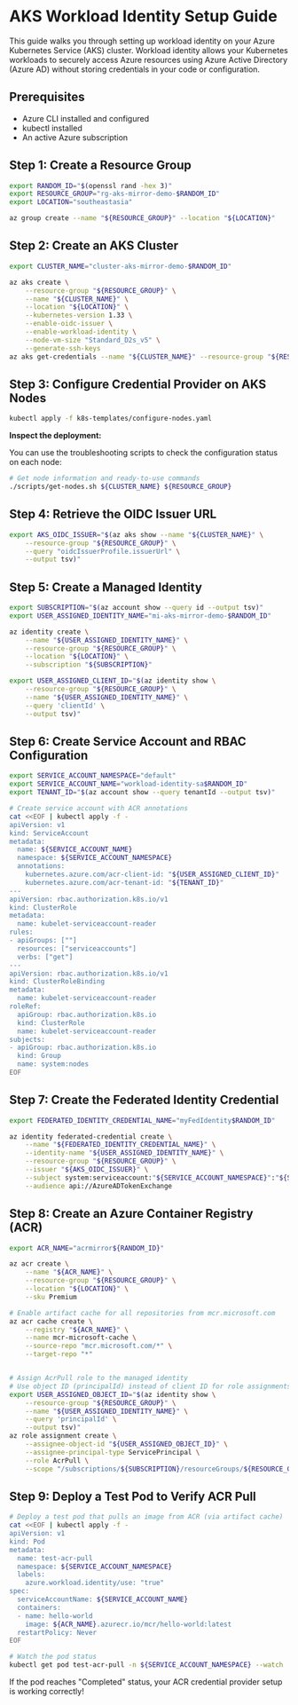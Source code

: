 # AKS Workload Identity Setup Guide

This guide walks you through setting up workload identity on your Azure Kubernetes Service (AKS) cluster. Workload identity allows your Kubernetes workloads to securely access Azure resources using Azure Active Directory (Azure AD) without storing credentials in your code or configuration.

## Prerequisites

- Azure CLI installed and configured
- kubectl installed
- An active Azure subscription

## Step 1: Create a Resource Group

```bash
export RANDOM_ID="$(openssl rand -hex 3)"
export RESOURCE_GROUP="rg-aks-mirror-demo-$RANDOM_ID"
export LOCATION="southeastasia"

az group create --name "${RESOURCE_GROUP}" --location "${LOCATION}"
```

## Step 2: Create an AKS Cluster

```bash
export CLUSTER_NAME="cluster-aks-mirror-demo-$RANDOM_ID"

az aks create \
    --resource-group "${RESOURCE_GROUP}" \
    --name "${CLUSTER_NAME}" \
    --location "${LOCATION}" \
    --kubernetes-version 1.33 \
    --enable-oidc-issuer \
    --enable-workload-identity \
    --node-vm-size "Standard_D2s_v5" \
    --generate-ssh-keys
az aks get-credentials --name "${CLUSTER_NAME}" --resource-group "${RESOURCE_GROUP}" --overwrite-existing
```

## Step 3: Configure Credential Provider on AKS Nodes

```bash
kubectl apply -f k8s-templates/configure-nodes.yaml
```

**Inspect the deployment:**

You can use the troubleshooting scripts to check the configuration status on each node:

```bash
# Get node information and ready-to-use commands
./scripts/get-nodes.sh ${CLUSTER_NAME} ${RESOURCE_GROUP}
```

## Step 4: Retrieve the OIDC Issuer URL

```bash
export AKS_OIDC_ISSUER="$(az aks show --name "${CLUSTER_NAME}" \
    --resource-group "${RESOURCE_GROUP}" \
    --query "oidcIssuerProfile.issuerUrl" \
    --output tsv)"
```

## Step 5: Create a Managed Identity

```bash
export SUBSCRIPTION="$(az account show --query id --output tsv)"
export USER_ASSIGNED_IDENTITY_NAME="mi-aks-mirror-demo-$RANDOM_ID"

az identity create \
    --name "${USER_ASSIGNED_IDENTITY_NAME}" \
    --resource-group "${RESOURCE_GROUP}" \
    --location "${LOCATION}" \
    --subscription "${SUBSCRIPTION}"

export USER_ASSIGNED_CLIENT_ID="$(az identity show \
    --resource-group "${RESOURCE_GROUP}" \
    --name "${USER_ASSIGNED_IDENTITY_NAME}" \
    --query 'clientId' \
    --output tsv)"
```

## Step 6: Create Service Account and RBAC Configuration

```bash
export SERVICE_ACCOUNT_NAMESPACE="default"
export SERVICE_ACCOUNT_NAME="workload-identity-sa$RANDOM_ID"
export TENANT_ID="$(az account show --query tenantId --output tsv)"

# Create service account with ACR annotations
cat <<EOF | kubectl apply -f -
apiVersion: v1
kind: ServiceAccount
metadata:
  name: ${SERVICE_ACCOUNT_NAME}
  namespace: ${SERVICE_ACCOUNT_NAMESPACE}
  annotations:
    kubernetes.azure.com/acr-client-id: "${USER_ASSIGNED_CLIENT_ID}"
    kubernetes.azure.com/acr-tenant-id: "${TENANT_ID}"
---
apiVersion: rbac.authorization.k8s.io/v1
kind: ClusterRole
metadata:
  name: kubelet-serviceaccount-reader
rules:
- apiGroups: [""]
  resources: ["serviceaccounts"]
  verbs: ["get"]
---
apiVersion: rbac.authorization.k8s.io/v1
kind: ClusterRoleBinding
metadata:
  name: kubelet-serviceaccount-reader
roleRef:
  apiGroup: rbac.authorization.k8s.io
  kind: ClusterRole
  name: kubelet-serviceaccount-reader
subjects:
- apiGroup: rbac.authorization.k8s.io
  kind: Group
  name: system:nodes
EOF
```

## Step 7: Create the Federated Identity Credential

```bash
export FEDERATED_IDENTITY_CREDENTIAL_NAME="myFedIdentity$RANDOM_ID"

az identity federated-credential create \
    --name "${FEDERATED_IDENTITY_CREDENTIAL_NAME}" \
    --identity-name "${USER_ASSIGNED_IDENTITY_NAME}" \
    --resource-group "${RESOURCE_GROUP}" \
    --issuer "${AKS_OIDC_ISSUER}" \
    --subject system:serviceaccount:"${SERVICE_ACCOUNT_NAMESPACE}":"${SERVICE_ACCOUNT_NAME}" \
    --audience api://AzureADTokenExchange
```

## Step 8: Create an Azure Container Registry (ACR)

```bash
export ACR_NAME="acrmirror${RANDOM_ID}"

az acr create \
    --name "${ACR_NAME}" \
    --resource-group "${RESOURCE_GROUP}" \
    --location "${LOCATION}" \
    --sku Premium

# Enable artifact cache for all repositories from mcr.microsoft.com
az acr cache create \
    --registry "${ACR_NAME}" \
    --name mcr-microsoft-cache \
    --source-repo "mcr.microsoft.com/*" \
    --target-repo "*"


# Assign AcrPull role to the managed identity
# Use object ID (principalId) instead of client ID for role assignments
export USER_ASSIGNED_OBJECT_ID="$(az identity show \
    --resource-group "${RESOURCE_GROUP}" \
    --name "${USER_ASSIGNED_IDENTITY_NAME}" \
    --query 'principalId' \
    --output tsv)"
az role assignment create \
    --assignee-object-id "${USER_ASSIGNED_OBJECT_ID}" \
    --assignee-principal-type ServicePrincipal \
    --role AcrPull \
    --scope "/subscriptions/${SUBSCRIPTION}/resourceGroups/${RESOURCE_GROUP}/providers/Microsoft.ContainerRegistry/registries/${ACR_NAME}"
```

## Step 9: Deploy a Test Pod to Verify ACR Pull

```bash
# Deploy a test pod that pulls an image from ACR (via artifact cache)
cat <<EOF | kubectl apply -f -
apiVersion: v1
kind: Pod
metadata:
  name: test-acr-pull
  namespace: ${SERVICE_ACCOUNT_NAMESPACE}
  labels:
    azure.workload.identity/use: "true"
spec:
  serviceAccountName: ${SERVICE_ACCOUNT_NAME}
  containers:
  - name: hello-world
    image: ${ACR_NAME}.azurecr.io/mcr/hello-world:latest
  restartPolicy: Never
EOF

# Watch the pod status
kubectl get pod test-acr-pull -n ${SERVICE_ACCOUNT_NAMESPACE} --watch
```

If the pod reaches "Completed" status, your ACR credential provider setup is working correctly!

